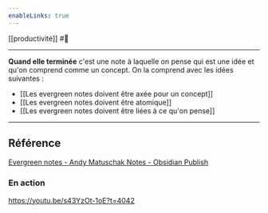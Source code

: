 ```yaml
---
enableLinks: true
---
```

[[productivité]] #🌲 

---
**Quand elle terminée** c'est une note à laquelle on pense qui est une idée et qu'on comprend comme un concept.
On la comprend avec les idées suivantes :
- [[Les evergreen notes doivent être axée pour un concept]]
- [[Les evergreen notes doivent être atomique]] 
- [[Les evergreen notes doivent être liées à ce qu'on pense]]
---
## Référence
[Evergreen notes - Andy Matuschak Notes - Obsidian Publish](https://publish.obsidian.md/andymatuschak/Andy+Matuschak/Evergreen+notes)
### En action
https://youtu.be/s43YzOt-1oE?t=4042